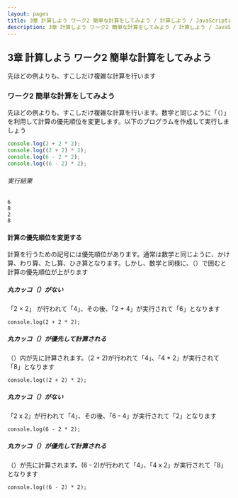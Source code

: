 ```yaml
---
layout: pages
title: 3章 計算しよう ワーク2 簡単な計算をしてみよう / 計算しよう / JavaScriptレベル1
description: 3章 計算しよう ワーク2 簡単な計算をしてみよう / 計算しよう / JavaScriptレベル1
---
```



## 3章 計算しよう ワーク2 簡単な計算をしてみよう

<div class="em2-outline">
先ほどの例よりも、すこしだけ複雑な計算を行います
</div>

### ワーク2 簡単な計算をしてみよう

先ほどの例よりも、すこしだけ複雑な計算を行います。数学と同じように「（）」を利用して計算の優先順位を変更します。以下のプログラムを作成して実行しましょう

```javascript:/js-level1/chapter03/work02.js
console.log(2 + 2 * 2);
console.log((2 + 2) * 2);
console.log(6 - 2 * 2);
console.log((6 - 2) * 2);
```

###### 実行結果
```javascript:
6
8
2
8
```

#### 計算の優先順位を変更する

計算を行うための記号には優先順位があります。通常は数学と同じように、かけ算、わり算、たし算、ひき算となります。しかし、数学と同様に、（）で囲むと計算の優先順位が上がります

##### 丸カッコ（）がない

「2 × 2」 が行われて「4」、その後、「2 + 4」が実行されて「6」となります

```javascript:
console.log(2 + 2 * 2);
```

##### 丸カッコ（）が優先して計算される

（）内が先に計算されます。（2 + 2)が行われて「4」、「4 \* 2」が実行されて「8」となります

```javascript:
console.log((2 + 2) * 2);
```

##### 丸カッコ（）がない

「2 x 2」が行われて「4」、その後、「6 - 4」が実行されて「2」となります

```javascript:
console.log(6 - 2 * 2);
```

##### 丸カッコ（）が優先して計算される

（）が先に計算されます。(6 - 2)が行われて「4」、「4 x 2」が実行されて「8」となります

```javascript:
console.log((6 - 2) * 2);
```



